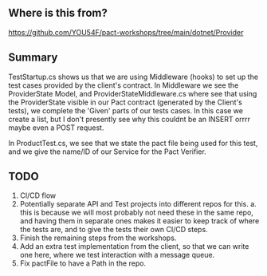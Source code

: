 ## Where is this from?
https://github.com/YOU54F/pact-workshops/tree/main/dotnet/Provider

## Summary
TestStartup.cs shows us that we are using Middleware (hooks) to set up the test cases provided by the client's contract. In Middleware we see the ProviderState Model, and ProviderStateMiddleware.cs where see that using the ProviderState visible in our Pact contract (generated by the Client's tests), we complete the 'Given' parts of our tests cases. In this case we create a list, but I don't presently see why this couldnt be an INSERT orrrr maybe even a POST request. 

In ProductTest.cs, we see that we state the pact file being used for this test, and we give the name/ID of our Service for the Pact Verifier.


## TODO
1. CI/CD flow
2. Potentially separate API and Test projects into different repos for this.
    a. this is because we will most probably not need these in the same repo, and having them in separate ones makes it easier to keep track of where the tests are, and to give the tests their own CI/CD steps.
3. Finish the remaining steps from the workshops.
4. Add an extra test implementation from the client, so that we can write one here, where we test interaction with a message queue.
5. Fix pactFile to have a Path in the repo.
